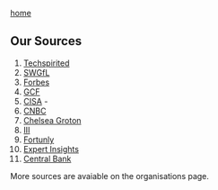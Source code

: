 [home](https://shilab66.github.io/O.S.O/index)<br>

## Our Sources

1. [Techspirited](https://techspirited.com/why-is-internet-safety-important)
2. [SWGfL](https://swgfl.org.uk/online-safety/what-is-online-safety/#:~:text=By%20practicing%20Online%20Safety%2C%20we,harm%20and%20to%20enormous%20benefit)
3. [Forbes](https://www.forbes.com/sites/charlestowersclark/2018/11/09/relaxed-anxious-ignorant-our-attitudes-towards-cybersecurity-are-making-the-problem-worse/?sh=6271026c673a)
4. [GCF](https://edu.gcfglobal.org/en/internetsafety/introduction-to-internet-safety/1/)
5. [CISA](https://www.cisa.gov/publication/stopthinkconnect-older-american-resources) - 
6. [CNBC](https://www.cnbc.com/2021/08/10/tech-savvy-teens-falling-prey-to-online-scams-faster-than-their-grandparents.html) 
7. [Chelsea Groton](https://www.chelseagroton.com/Home/Why-Chelsea-Groton/News-You-Can-Use/View-Article/ArticleId/56/7-Ways-to-Stay-Safe-Online)
8. [III](https://www.iii.org/fact-statistic/facts-statistics-identity-theft-and-cybercrime#:~:text=Consumers%20reported%20losing%20more%20than,lost%2C%20totaling%20about%20%241.2%20billion)
9. [Fortunly](https://fortunly.com/statistics/identity-theft-statistics/#gref)
10. [Expert Insights](https://expertinsights.com/insights/50-phishing-stats-you-should-know/)
11. [Central Bank](https://www.centralbank.net/personal/security/security-news/seven-tips-to-avoid-online-fraud/)

More sources are avaiable on the organisations page.
